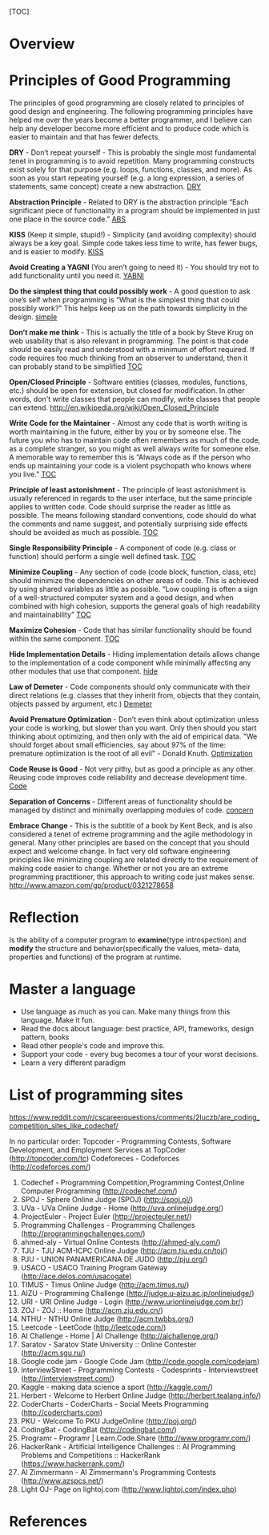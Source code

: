 [TOC]

# Overview


# Principles of Good Programming

The principles of good programming are closely related to principles of
good design and engineering. The following programming principles have
helped me over the years become a better programmer, and I believe can
help any developer become more efficient and to produce code which is
easier to maintain and that has fewer defects.

**DRY** - Don’t repeat yourself - This is probably the single most
fundamental tenet in programming is to avoid repetition. Many
programming constructs exist solely for that purpose (e.g. loops,
functions, classes, and more). As soon as you start repeating yourself
(e.g. a long expression, a series of statements, same concept) create a
new abstraction.
[DRY](http://en.wikipedia.org/wiki/Don%27t_repeat_yourself)

**Abstraction Principle** - Related to DRY is the abstraction principle
“Each significant piece of functionality in a program should be
implemented in just one place in the source code.”
[ABS](http://en.wikipedia.org/wiki/Abstraction_principle_(programming))

**KISS** (Keep it simple, stupid!) - Simplicity (and avoiding
complexity) should always be a key goal. Simple code takes less time to
write, has fewer bugs, and is easier to modify.
[KISS](http://en.wikipedia.org/wiki/KISS_principle)

**Avoid Creating a YAGNI** (You aren’t going to need it) - You should
try not to add functionality until you need it.
[YABNI](http://en.wikipedia.org/wiki/YAGNI)

**Do the simplest thing that could possibly work** - A good question to
ask one’s self when programming is “What is the simplest thing that
could possibly work?” This helps keep us on the path towards simplicity
in the design.
[simple](http://c2.com/xp/DoTheSimplestThingThatCouldPossiblyWork.html)

**Don’t make me think** - This is actually the title of a book by Steve
Krug on web usability that is also relevant in programming. The point is
that code should be easily read and understood with a minimum of effort
required. If code requires too much thinking from an observer to
understand, then it can probably stand to be simplified
[TOC](http://www.sensible.com/dmmt.html)

**Open/Closed Principle** - Software entities (classes, modules,
functions, etc.) should be open for extension, but closed for
modification. In other words, don't write classes that people can
modify, write classes that people can extend.
http://en.wikipedia.org/wiki/Open_Closed_Principle

**Write Code for the Maintainer** - Almost any code that is worth
writing is worth maintaining in the future, either by you or by someone
else. The future you who has to maintain code often remembers as much of
the code, as a complete stranger, so you might as well always write for
someone else. A memorable way to remember this is “Always code as if the
person who ends up maintaining your code is a violent psychopath who
knows where you live.”
[TOC](http://c2.com/cgi/wiki?CodeForTheMaintainer)

**Principle of least astonishment** - The principle of least
astonishment is usually referenced in regards to the user interface, but
the same principle applies to written code. Code should surprise the
reader as little as possible. The means following standard conventions,
code should do what the comments and name suggest, and potentially
surprising side effects should be avoided as much as possible.
[TOC](http://en.wikipedia.org/wiki/Principle_of_least_astonishment)

**Single Responsibility Principle** - A component of code (e.g. class or
function) should perform a single well defined task.
[TOC](http://en.wikipedia.org/wiki/Single_responsibility_principle)

**Minimize Coupling** - Any section of code (code block, function,
class, etc) should minimize the dependencies on other areas of code.
This is achieved by using shared variables as little as possible. “Low
coupling is often a sign of a well-structured computer system and a good
design, and when combined with high cohesion, supports the general goals
of high readability and maintainability”
[TOC](http://en.wikipedia.org/wiki/Coupling_(computer_programming))

**Maximize Cohesion** - Code that has similar functionality should be
found within the same component.
[TOC](http://en.wikipedia.org/wiki/Cohesion_(computer_science))

**Hide Implementation Details** - Hiding implementation details allows
change to the implementation of a code component while minimally
affecting any other modules that use that component.
[hide](http://en.wikipedia.org/wiki/Information_Hiding)

**Law of Demeter** - Code components should only communicate with their
direct relations (e.g. classes that they inherit from, objects that they
contain, objects passed by argument, etc.)
[Demeter](http://en.wikipedia.org/wiki/Law_of_Demeter)

**Avoid Premature Optimization** - Don’t even think about optimization
unless your code is working, but slower than you want. Only then should
you start thinking about optimizing, and then only with the aid of
empirical data. "We should forget about small efficiencies, say about
97% of the time: premature optimization is the root of all evil" -
Donald Knuth.
[Optimization](http://en.wikipedia.org/wiki/Program_optimization)

**Code Reuse is Good** - Not very pithy, but as good a principle as any
other. Reusing code improves code reliability and decrease development
time. [Code](http://en.wikipedia.org/wiki/Code_reuse)

**Separation of Concerns** - Different areas of functionality should be
managed by distinct and minimally overlapping modules of code.
[concern](http://en.wikipedia.org/wiki/Separation_of_concerns)

**Embrace Change** - This is the subtitle of a book by Kent Beck, and is
also considered a tenet of extreme programming and the agile methodology
in general. Many other principles are based on the concept that you
should expect and welcome change. In fact very old software engineering
principles like minimizing coupling are related directly to the
requirement of making code easier to change. Whether or not you are an
extreme programming practitioner, this approach to writing code just
makes sense. http://www.amazon.com/gp/product/0321278658


# Reflection

Is the ability of a computer program to **examine**(type introspection)
and **modify** the structure and behavior(specifically the values, meta-
data, properties and functions) of the program at runtime.

# Master a language

- Use language as much as you can. Make many things from this language.
  Make it fun.
- Read the docs about language: best practice, API, frameworks, design
  pattern, books
- Read other people's code and improve this.
- Support your code - every bug becomes a tour of your worst decisions.
- Learn a very different paradigm

# List of programming sites

https://www.reddit.com/r/cscareerquestions/comments/2luczb/are_coding_competition_sites_like_codechef/

In no particular order:
Topcoder - Programming Contests, Software Development, and Employment Services at TopCoder (http://topcoder.com/tc)
Codeforeces - Codeforces (http://codeforces.com/)
1. Codechef - Programming Competition,Programming Contest,Online Computer Programming (http://codechef.com/)
2. SPOJ - Sphere Online Judge (SPOJ) (http://spoj.pl/)
3. UVa - UVa Online Judge - Home (http://uva.onlinejudge.org/)
4. ProjectEuler - Project Euler (http://projecteuler.net/)
5. Programming Challenges -  Programming Challenges (http://programmingchallenges.com/)
6. ahmed-aly -  Virtual Online Contests (http://ahmed-aly.com/)
7. TJU -  TJU ACM-ICPC Online Judge (http://acm.tju.edu.cn/toj/)
8. PJU - UNION PANAMERICANA DE JUDO (http://pju.org/)
9. USACO -  USACO Training Program Gateway (http://ace.delos.com/usacogate)
10. TIMUS - Timus Online Judge (http://acm.timus.ru/)
11. AIZU - Programming Challenge (http://judge.u-aizu.ac.jp/onlinejudge/)
12. URI - URI Online Judge - Login (http://www.urionlinejudge.com.br/)
13. ZOJ - ZOJ :: Home (http://acm.zju.edu.cn/)
14. NTHU - NTHU Online Judge (http://acm.twbbs.org/)
15. Leetcode - LeetCode (http://leetcode.com/)
16. AI Challenge - Home | AI Challenge (http://aichallenge.org/)
17. Saratov - Saratov State University :: Online Contester (http://acm.sgu.ru/)
18. Google code jam - Google Code Jam (http://code.google.com/codejam)
19. InterviewStreet - Programming Contests - Codesprints - Interviewstreet (http://interviewstreet.com/)
20. Kaggle - making data science a sport (http://kaggle.com/)
21. Herbert - Welcome to Herbert Online Judge (http://herbert.tealang.info/)
22. CoderCharts - CoderCharts - Social Meets Programming (http://codercharts.com)
23. PKU - Welcome To PKU JudgeOnline (http://poj.org/)
24. CodingBat - CodingBat (http://codingbat.com/)
25. Programr - Programr | Learn.Code.Share (http://www.programr.com/)
26. HackerRank - Artificial Intelligence Challenges :: AI Programming Problems and Competitions :: HackerRank (https://www.hackerrank.com/)
27. Al Zimmermann - Al Zimmermann's Programming Contests (http://www.azspcs.net/)
28. Light OJ- Page on lightoj.com (http://www.lightoj.com/index.php)

# References

[wiki]: https://en.wikipedia.org/wiki/Computer_programming
[programming-language-wiki]: https://en.wikipedia.org/wiki/Programming_language
[Thoughts on programming]: https://github.com/Dobiasd/articles
[Devdocs.io]: https://github.com/Thibaut/devdocs
[Graph of reddit's words]: https://github.com/Dobiasd/programming-language-subreddits-and-their-choice-of-words

